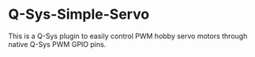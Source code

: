 # Q-Sys-Simple-Servo
This is a Q-Sys plugin to easily control PWM hobby servo motors through native Q-Sys PWM GPIO pins.
